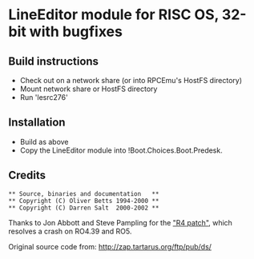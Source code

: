 # LineEditor module for RISC OS, 32-bit with bugfixes

## Build instructions

  * Check out on a network share (or into RPCEmu's HostFS directory)
  * Mount network share or HostFS directory
  * Run 'lesrc276'
  
## Installation

  * Build as above
  * Copy the LineEditor module into !Boot.Choices.Boot.Predesk.

## Credits

```
** Source, binaries and documentation   **
** Copyright (C) Oliver Betts 1994-2000 **
** Copyright (C) Darren Salt  2000-2002 **
```

Thanks to Jon Abbott and Steve Pampling for the ["R4 patch"](https://www.riscosopen.org/forum/forums/11/topics/3454), which resolves a crash on RO4.39 and RO5.

Original source code from: http://zap.tartarus.org/ftp/pub/ds/
